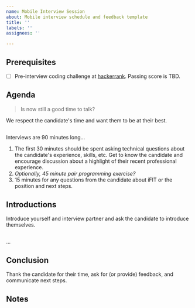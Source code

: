 ```yaml
---
name: Mobile Interview Session
about: Mobile interview schedule and feedback template
title: ''
labels: ''
assignees: ''

---
```


## Prerequisites

- [ ] Pre-interview coding challenge at [hackerrank](https://www.hackerrank.com/). Passing score is TBD.

## Agenda

> Is now still a good time to talk?

We respect the candidate's time and want them to be at their best.

##

Interviews are 90 minutes long...
1. The first 30 minutes should be spent asking technical questions about the candidate's experience, skills, etc. Get to know the candidate and encourage discussion about a highlight of their recent professional experience.
1. _Optionally, 45 minute pair programming exercise?_
1. 15 minutes for any questions from the candidate about iFIT or the position and next steps.

## Introductions

Introduce yourself and interview partner and ask the candidate to introduce themselves.

##

...

## Conclusion
Thank the candidate for their time, ask for (or provide) feedback, and communicate next steps.

## Notes
<!-- Additional notes or feedback regarding the candidate or interview -->
